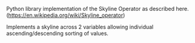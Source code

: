Python library implementation of the Skyline Operator as described here. (https://en.wikipedia.org/wiki/Skyline_operator)

Implements a skyline across 2 variables allowing individual ascending/descending sorting of values.
